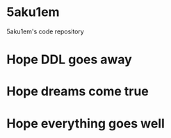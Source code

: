 # 5aku1em
5aku1em's code repository

# Hope DDL goes away
# Hope dreams come true
# Hope everything goes well
